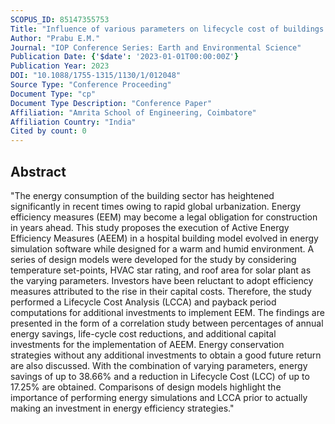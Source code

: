 ```yaml
---
SCOPUS_ID: 85147355753
Title: "Influence of various parameters on lifecycle cost of buildings with active energy efficiency measures"
Author: "Prabu E.M."
Journal: "IOP Conference Series: Earth and Environmental Science"
Publication Date: {'$date': '2023-01-01T00:00:00Z'}
Publication Year: 2023
DOI: "10.1088/1755-1315/1130/1/012048"
Source Type: "Conference Proceeding"
Document Type: "cp"
Document Type Description: "Conference Paper"
Affiliation: "Amrita School of Engineering, Coimbatore"
Affiliation Country: "India"
Cited by count: 0
---
```


## Abstract
"The energy consumption of the building sector has heightened significantly in recent times owing to rapid global urbanization. Energy efficiency measures (EEM) may become a legal obligation for construction in years ahead. This study proposes the execution of Active Energy Efficiency Measures (AEEM) in a hospital building model evolved in energy simulation software while designed for a warm and humid environment. A series of design models were developed for the study by considering temperature set-points, HVAC star rating, and roof area for solar plant as the varying parameters. Investors have been reluctant to adopt efficiency measures attributed to the rise in their capital costs. Therefore, the study performed a Lifecycle Cost Analysis (LCCA) and payback period computations for additional investments to implement EEM. The findings are presented in the form of a correlation study between percentages of annual energy savings, life-cycle cost reductions, and additional capital investments for the implementation of AEEM. Energy conservation strategies without any additional investments to obtain a good future return are also discussed. With the combination of varying parameters, energy savings of up to 38.66% and a reduction in Lifecycle Cost (LCC) of up to 17.25% are obtained. Comparisons of design models highlight the importance of performing energy simulations and LCCA prior to actually making an investment in energy efficiency strategies."
